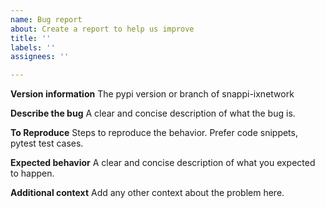 ```yaml
---
name: Bug report
about: Create a report to help us improve
title: ''
labels: ''
assignees: ''

---
```


**Version information**
The pypi version or branch of snappi-ixnetwork

**Describe the bug**
A clear and concise description of what the bug is.

**To Reproduce**
Steps to reproduce the behavior. Prefer code snippets, pytest test cases.

**Expected behavior**
A clear and concise description of what you expected to happen.

**Additional context**
Add any other context about the problem here.
